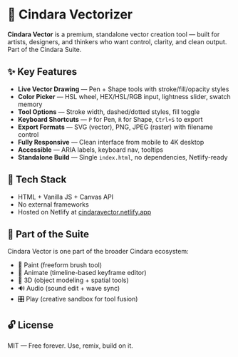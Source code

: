 # 🧠 Cindara Vectorizer

**Cindara Vector** is a premium, standalone vector creation tool — built for artists, designers, and thinkers who want control, clarity, and clean output. Part of the Cindara Suite.

## ✨ Key Features

- **Live Vector Drawing** — Pen + Shape tools with stroke/fill/opacity styles  
- **Color Picker** — HSL wheel, HEX/HSL/RGB input, lightness slider, swatch memory  
- **Tool Options** — Stroke width, dashed/dotted styles, fill toggle  
- **Keyboard Shortcuts** — `P` for Pen, `R` for Shape, `Ctrl+S` to export  
- **Export Formats** — SVG (vector), PNG, JPEG (raster) with filename control  
- **Fully Responsive** — Clean interface from mobile to 4K desktop  
- **Accessible** — ARIA labels, keyboard nav, tooltips  
- **Standalone Build** — Single `index.html`, no dependencies, Netlify-ready

## 🔧 Tech Stack

- HTML + Vanilla JS + Canvas API  
- No external frameworks  
- Hosted on Netlify at [cindaravector.netlify.app](https://cindaravector.netlify.app)

## 🔗 Part of the Suite

Cindara Vector is one part of the broader Cindara ecosystem:

- 🎨 Paint (freeform brush tool)  
- 🧠 Animate (timeline-based keyframe editor)  
- 🧊 3D (object modeling + spatial tools)  
- 🔊 Audio (sound edit + wave sync)  
- 🎛️ Play (creative sandbox for tool fusion)

## 🔓 License

MIT — Free forever. Use, remix, build on it.
